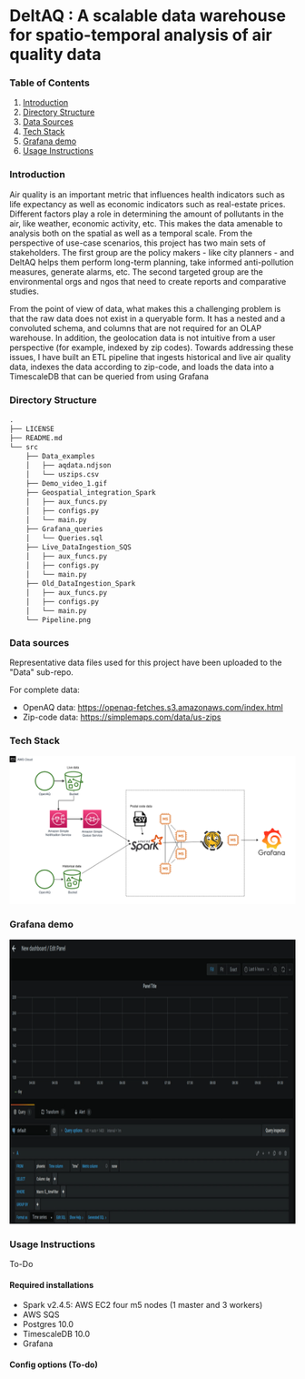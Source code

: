# DeltAQ : A scalable data warehouse for spatio-temporal analysis of air quality data

### Table of Contents  
1. [Introduction](#introduction)
2. [Directory Structure](#directory-structure)
3. [Data Sources](#data-sources)
4. [Tech Stack](#tech-stack)
5. [Grafana demo](#grafana-demo)
6. [Usage Instructions](#usage-instructions)

### Introduction

Air quality is an important metric that influences health indicators such as life expectancy as well as economic indicators such as real-estate prices. Different factors play a role in determining the amount of pollutants in the air, like weather, economic activity, etc. This makes the data amenable to analysis both on the spatial as well as a temporal scale. From the perspective of use-case scenarios, this project has two main sets of stakeholders. The first group are the policy makers - like city planners - and DeltAQ helps them perform long-term planning, take informed anti-pollution measures, generate alarms, etc. The second targeted group are the environmental orgs and ngos that need to create reports and comparative studies. 

From the point of view of data, what makes this a challenging problem is that the raw data does not exist in a queryable form. It has a nested and a convoluted schema, and columns that are not required for an OLAP warehouse. In addition, the geolocation data is not intuitive from a user perspective (for example, indexed by zip codes). Towards addressing these issues, I have built an ETL pipeline that ingests historical and live air quality data, indexes the data according to zip-code, and loads the data into a TimescaleDB that can be queried from using Grafana 


### Directory Structure 

```
.
├── LICENSE
├── README.md
└── src
    ├── Data_examples
    │   ├── aqdata.ndjson
    │   └── uszips.csv
    ├── Demo_video_1.gif
    ├── Geospatial_integration_Spark
    │   ├── aux_funcs.py
    │   ├── configs.py
    │   └── main.py
    ├── Grafana_queries
    │   └── Queries.sql
    ├── Live_DataIngestion_SQS
    │   ├── aux_funcs.py
    │   ├── configs.py
    │   └── main.py
    ├── Old_DataIngestion_Spark
    │   ├── aux_funcs.py
    │   ├── configs.py
    │   └── main.py
    └── Pipeline.png
```

### Data sources

Representative data files used for this project have been uploaded to the "Data" sub-repo. 

For complete data:
* OpenAQ data: https://openaq-fetches.s3.amazonaws.com/index.html
* Zip-code data: https://simplemaps.com/data/us-zips


### Tech Stack
![image](src/Pipeline.png)

### Grafana demo

<img src="src/Demo_video_1.gif" alt="drawing" width="1000" height="500"/>

### Usage Instructions 

To-Do 

#### Required installations

* Spark v2.4.5: AWS EC2 four m5 nodes (1 master and 3 workers) 
* AWS SQS
* Postgres 10.0
* TimescaleDB 10.0
* Grafana 


#### Config options (To-do)

